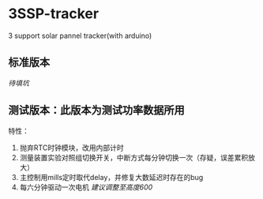 # 3SSP-tracker
3 support solar pannel tracker(with arduino)
## 标准版本
_待填坑_
## 测试版本：此版本为测试功率数据所用
特性：
1. 抛弃RTC时钟模块，改用内部计时
2. 测量装置实验对照组切换开关，中断方式每分钟切换一次（存疑，误差累积放大）
3. 主控制用mills定时取代delay，并修复大数延迟时存在的bug
4. 每六分钟驱动一次电机
_建议调整至高度600_
